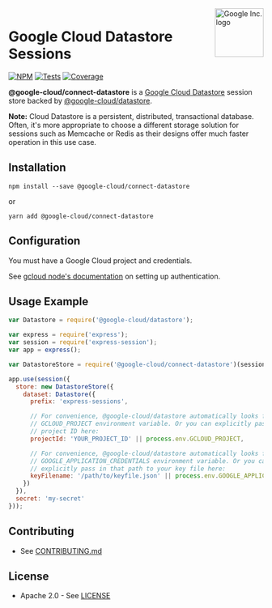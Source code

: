 <img src="https://avatars2.githubusercontent.com/u/2810941?v=3&s=96" alt="Google Inc. logo" title="Google" align="right" height="96" width="96"/>

# Google Cloud Datastore Sessions

[![NPM][1]][2]
[![Tests][3]][4]
[![Coverage][5]][6]

[1]: https://img.shields.io/npm/v/@google-cloud/connect-datastore.svg?style=flat
[2]: https://www.npmjs.org/package/@google-cloud/connect-datastore
[3]: https://img.shields.io/circleci/project/GoogleCloudPlatform/cloud-datastore-session-node/master.svg
[4]: https://circleci.com/gh/GoogleCloudPlatform/cloud-datastore-session-node
[5]: https://img.shields.io/codecov/c/github/GoogleCloudPlatform/cloud-datastore-session-node/master.svg
[6]: https://codecov.io/github/GoogleCloudPlatform/cloud-datastore-session-node

**@google-cloud/connect-datastore** is a [Google Cloud Datastore][datastore]
session store backed by [@google-cloud/datastore][datastore_lib].

**Note:** Cloud Datastore is a persistent, distributed, transactional database.
Often, it's more appropriate to choose a different storage solution for sessions
such as Memcache or Redis as their designs offer much faster operation in this
use case.

## Installation

    npm install --save @google-cloud/connect-datastore

or

    yarn add @google-cloud/connect-datastore

## Configuration

You must have a Google Cloud project and credentials.

See [gcloud node's documentation][auth] on setting up authentication.

## Usage Example

```javascript
var Datastore = require('@google-cloud/datastore');

var express = require('express');
var session = require('express-session');
var app = express();

var DatastoreStore = require('@google-cloud/connect-datastore')(session);

app.use(session({
  store: new DatastoreStore({
    dataset: Datastore({
      prefix: 'express-sessions',

      // For convenience, @google-cloud/datastore automatically looks for the
      // GCLOUD_PROJECT environment variable. Or you can explicitly pass in a
      // project ID here:
      projectId: 'YOUR_PROJECT_ID' || process.env.GCLOUD_PROJECT,

      // For convenience, @google-cloud/datastore automatically looks for the
      // GOOGLE_APPLICATION_CREDENTIALS environment variable. Or you can
      // explicitly pass in that path to your key file here:
      keyFilename: '/path/to/keyfile.json' || process.env.GOOGLE_APPLICATION_CREDENTIALS
    })
  }),
  secret: 'my-secret'
}));
```

## Contributing

* See [CONTRIBUTING.md](.github/CONTRIBUTING.md)

## License

* Apache 2.0 - See [LICENSE](LICENSE)

[express]: http://expressjs.com/
[datastore]: https://cloud.google.com/datastore/docs
[datastore_lib]: https://www.npmjs.com/package/@google-cloud/datastore
[auth]: https://googlecloudplatform.github.io/google-cloud-node/#/docs/google-cloud/latest/guides/authentication
